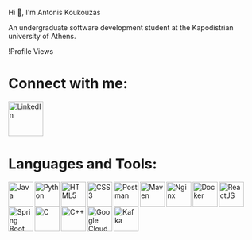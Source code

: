 Hi 👋, I'm Antonis Koukouzas

An undergraduate software development student at the Kapodistrian university of Athens.

!Profile Views

# Connect with me:
[<img align="left" alt="LinkedIn" width="70px" src="https://cdn-icons-png.flaticon.com/512/174/174857.png" />][linkedin]

<br clear="left"/>

[linkedin]: https://www.linkedin.com/in/antonis-koukouzas-39a2a3285/

# Languages and Tools:
<img align="left" alt="Java" width="50px" src="https://cdn.icon-icons.com/icons2/2415/PNG/512/java_original_wordmark_logo_icon_146459.png" />
<img align="left" alt="Python" width="50px" src="https://cdn3.iconfinder.com/data/icons/logos-and-brands-adobe/512/267_Python-512.png" />
<img align="left" alt="HTML5" width="50px" src="https://cdn-icons-png.flaticon.com/512/732/732212.png" />
<img align="left" alt="CSS3" width="50px" src="https://cdn4.iconfinder.com/data/icons/social-media-logos-6/512/121-css3-512.png" />
<img align="left" alt="Postman" width="50px" src="https://assets.stickpng.com/images/62cc1b3a150d5de9a3dad5f7.png" />
<img align="left" alt="Maven" width="50px" src="https://e7.pngegg.com/pngimages/917/651/png-clipart-apache-maven-feathers-tech-companies.png" />
<img align="left" alt="Nginx" width="50px" src="https://w7.pngwing.com/pngs/816/934/png-transparent-nginx-hd-logo-thumbnail.png" />
<img align="left" alt="Docker" width="50px" src="https://www.docker.com/sites/default/files/d8/2019-07/Moby-logo.png" />
<img align="left" alt="ReactJS" width="50px" src="https://w7.pngwing.com/pngs/403/269/png-transparent-react-react-native-logos-brands-in-colors-icon-thumbnail.png" />
<img align="left" alt="Spring Boot" width="50px" src="https://image.pngaaa.com/546/2459546-middle.png" />
<img align="left" alt="C" width="50px" src="https://upload.wikimedia.org/wikipedia/commons/thumb/1/18/C_Programming_Language.svg/695px-C_Programming_Language.svg.png" />
<img align="left" alt="C++" width="50px" src="https://upload.wikimedia.org/wikipedia/commons/thumb/1/18/ISO_C%2B%2B_Logo.svg/1822px-ISO_C%2B%2B_Logo.svg.png" />
<img align="left" alt="Google Cloud" width="50px" src="https://e7.pngegg.com/pngimages/777/274/png-clipart-google-cloud-platform-cloud-computing-microsoft-azure-business-cloud-computing-text-logo.png" />
<img align="left" alt="Kafka" width="50px" src="https://images.app.goo.gl/K8mWHD1Nzbo3SH5Z7" />


<br clear="left"/>
